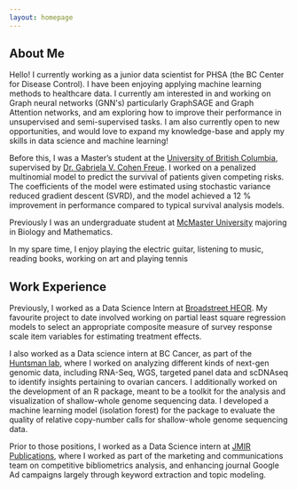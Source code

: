 ```yaml
---
layout: homepage
---
```


## About Me

Hello! I currently working as a junior data scientist for PHSA (the BC Center for Disease Control). I have been enjoying applying machine learning methods to healthcare data. I currently am interested in and working on Graph neural networks (GNN's) particularly GraphSAGE and Graph Attention networks, and am exploring how to improve their performance in unsupervised and semi-supervised tasks. I am also currently open to new opportunities, and would love to expand my knowledge-base and apply my skills in data science and machine learning!

Before this, I was a Master’s student at the [University of British Columbia](https://www.stat.ubc.ca), supervised by  [Dr. Gabriela V. Cohen Freue](https://gcohenfr.github.io). I worked on a penalized multinomial model to predict the survival of patients given competing risks. The coefficients of the model were estimated using stochastic variance reduced gradient descent (SVRD), and the model achieved a 12 % improvement in performance compared to typical survival analysis models.

Previously I was an undergraduate student at [McMaster University](https://www.mcmaster.ca) majoring in Biology and Mathematics.

In my spare time, I enjoy playing the electric guitar, listening to music, reading books, working on art and playing tennis 


## Work Experience


Previously, I worked as a Data Science Intern at [Broadstreet HEOR](https://www.broadstreetheor.com). My favourite project to date involved working on partial least square regression models to select an appropriate composite measure of survey response scale item variables for estimating treatment effects.

I also worked as a Data science intern at BC Cancer, as part of the [Huntsman lab](https://www.bccrc.ca/dept/mo/labs/huntsman-lab), where I worked on analyzing different kinds of next-gen genomic data, including RNA-Seq, WGS, targeted panel data and scDNAseq to identify insights pertaining to ovarian cancers. I additionally worked on the development of an R package, meant to be a toolkit for the analysis and visualization of shallow-whole genome sequencing data. I developed a machine learning model (isolation forest) for the package to evaluate the quality of relative copy-number calls for shallow-whole genome sequencing data.

Prior to those positions, I worked as a Data Science intern at [JMIR Publications](https://jmirpublications.com), where I worked as part of the marketing and communications team on competitive bibliometrics analysis, and enhancing journal Google Ad campaigns largely through keyword extraction and topic modeling. 





